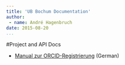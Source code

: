 ```yaml
---
title: 'UB Bochum Documentation'
author:
 - name: André Hagenbruch
date: 2015-08-20
...
```


#Project and API Docs
* [Manual zur ORCID-Registrierung](orcid-manual.html) (German)
